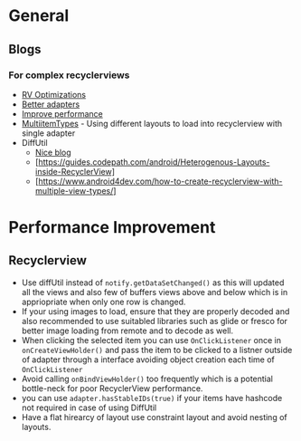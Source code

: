 # General

## Blogs

### For complex recyclerviews 

* [RV Optimizations](https://android.jlelse.eu/recyclerview-optimisations-a4b141dd433d)
* [Better adapters](https://proandroiddev.com/writing-better-adapters-1b09758407d2)
* [Improve performance](https://medium.com/mindorks/diffutils-improving-performance-of-recyclerview-102b254a9e4a)
* [MultiitemTypes](https://android.jlelse.eu/a-recyclerview-with-multiple-item-types-dfba3979050) - Using different layouts to load 
 into recyclerview with single adapter
* DiffUtil
  * [Nice blog](https://antonioleiva.com/recyclerview-diffutil-kotlin/)
  * [https://guides.codepath.com/android/Heterogenous-Layouts-inside-RecyclerView]
  * [https://www.android4dev.com/how-to-create-recyclerview-with-multiple-view-types/]
 
 # Performance Improvement

## Recyclerview

* Use diffUtil instead of `notify.getDataSetChanged()` as this will updated all the views
  and also few of buffers views above and below which is in appriopriate when only
  one row is changed.
* If your using images to load, ensure that they are properly decoded and also recommended
  to use suitabled libraries such as glide or fresco for better image loading from remote
  and to decode as well. 
* When clicking the selected item you can use `OnClickListener` once in `onCreateViewHolder()`
  and pass the item to be clicked to a listner outside of adapter through a interface
  avoiding object creation each time of `OnClickListener`
* Avoid calling `onBindViewHolder()` too frequently which is a potential bottle-neck for poor RecyclerView performance.
* you can use `adapter.hasStableIDs(true)` if your items have hashcode not required in
  case of using DiffUtil
* Have a flat hirearcy of layout use constraint layout and avoid nesting of layouts. 
